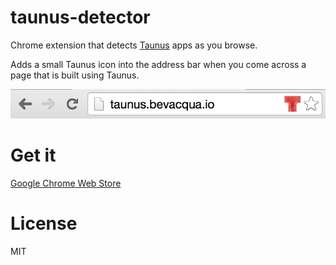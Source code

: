 # taunus-detector

Chrome extension that detects [Taunus](http://taunus.bevacqua.io) apps as you browse.

Adds a small Taunus icon into the address bar when you come across a page that is built using Taunus.

![taunus-detector screenshot](/images/taunus-detector-screenshot.png?raw=true)

# Get it

[Google Chrome Web Store](https://chrome.google.com/webstore/detail/taunus-detector/ibgjbjnjknkohmdoijjfcdhoomffoiae)

# License

MIT
